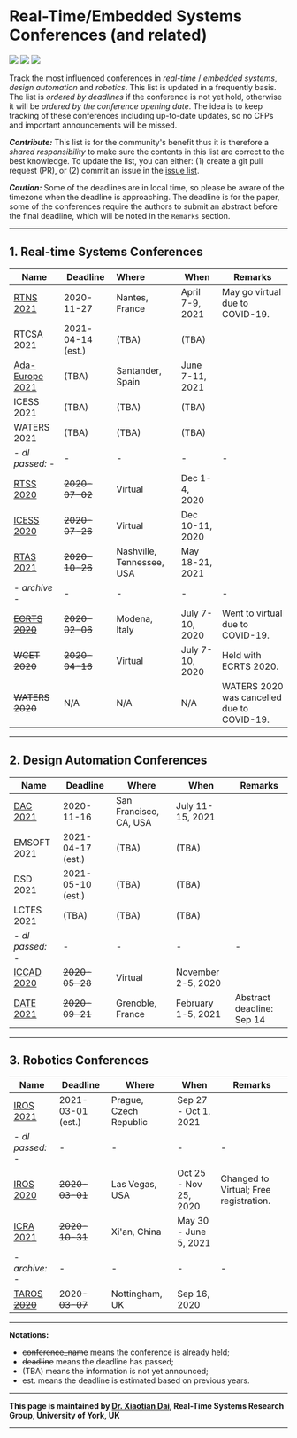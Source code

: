 # Real-Time/Embedded Systems Conferences (and related)

![](https://badgen.net/github/stars/automaticdai/realtime-embedded-conferences)  ![](https://badgen.net/github/issues/automaticdai/realtime-embedded-conferences)  ![](https://badgen.net/github/contributors/automaticdai/realtime-embedded-conferences)

Track the most influenced conferences in _real-time_ / _embedded systems_, _design automation_ and _robotics_. This list is updated in a frequently basis. The list is _ordered by deadlines_ if the conference is not yet hold, otherwise it will be _ordered by the conference opening date_. The idea is to keep tracking of these conferences including up-to-date updates, so no CFPs and important announcements will be missed.

***Contribute:*** This list is for the community's benefit thus it is therefore a _shared responsibility_ to make sure the contents in this list are correct to the best knowledge. To update the list, you can either: (1) create a git pull request (PR), or (2) commit an issue in the [issue list](https://github.com/automaticdai/realtime-embedded-conferences/issues).

***Caution:*** Some of the deadlines are in local time, so please be aware of the timezone when the deadline is approaching. The deadline is for the paper, some of the conferences require the authors to submit an abstract before the final deadline, which will be noted in the `Remarks` section.

---

## 1. Real-time Systems Conferences

| Name                                                  | Deadline          | Where                     | When            | Remarks                                    |
| ----------------------------------------------------- | ----------------- | :------------------------ | --------------- | ------------------------------------------ |
| [RTNS 2021](https://rtns2021.univ-nantes.fr/)         | 2020-11-27        | Nantes, France            | April 7-9, 2021 | May go virtual due to COVID-19.            |
| RTCSA 2021                                            | 2021-04-14 (est.) | (TBA)                     | (TBA)           |                                            |
| [Ada-Europe 2021](http://www.ada-europe.org/confs/ae) | (TBA)             | Santander, Spain          | June 7-11, 2021 |                                            |
| ICESS 2021                                            | (TBA)             | (TBA)                     | (TBA)           |                                            |
| WATERS 2021                                           | (TBA)             | (TBA)                     | (TBA)           |                                            |
| - *dl passed:* -                                      | -                 | -                         | -               | -                                          |
| [RTSS 2020](http://2020.rtss.org/)                    | ~~2020-07-02~~    | Virtual                   | Dec 1-4, 2020   |                                            |
| [ICESS 2020](http://icess.net/)                       | ~~2020-07-26~~    | Virtual                   | Dec 10-11, 2020 |                                            |
| [RTAS 2021](http://2021.rtas.org/)                    | ~~2020-10-26~~    | Nashville, Tennessee, USA | May 18-21, 2021 |                                            |
| - *archive* -                                         | -                 | -                         | -               | -                                          |
| ~~[ECRTS 2020](https://www.ecrts.org/)~~              | ~~2020-02-06~~    | Modena, Italy             | July 7-10, 2020 | Went to virtual due to COVID-19.           |
| ~~WCET 2020~~                                         | ~~2020-04-16~~    | Virtual                   | July 7-10, 2020 | Held with ECRTS 2020.                      |
| ~~WATERS 2020~~                                       | ~~N/A~~           | N/A                       | N/A             | WATERS 2020 was cancelled due to COVID-19. |

---

## 2. Design Automation Conferences

| Name                                               | Deadline          | Where                  | When               | Remarks                   |
| -------------------------------------------------- | ----------------- | ---------------------- | ------------------ | ------------------------- |
| [DAC 2021](https://dac.com/call-for-contributions) | 2020-11-16        | San Francisco, CA, USA | July 11-15, 2021   |                           |
| EMSOFT 2021                                        | 2021-04-17 (est.) | (TBA)                  | (TBA)              |                           |
| DSD 2021                                           | 2021-05-10 (est.) | (TBA)                  | (TBA)              |                           |
| LCTES 2021                                         | (TBA)             | (TBA)                  | (TBA)              |                           |
| - *dl passed:* -                                   | -                 | -                      | -                  | -                         |
| [ICCAD 2020](https://iccad.com/)                   | ~~2020-05-28~~    | Virtual                | November 2-5, 2020 |                           |
| [DATE 2021](https://www.date-conference.com/)      | ~~2020-09-21~~    | Grenoble, France       | February 1-5, 2021 | Abstract deadline: Sep 14 |

---

## 3. Robotics Conferences

| Name                                                         | Deadline          | Where                  | When                  | Remarks                                |
| ------------------------------------------------------------ | ----------------- | ---------------------- | --------------------- | -------------------------------------- |
| [IROS 2021](http://www.iros2021.org/)                        | 2021-03-01 (est.) | Prague, Czech Republic | Sep 27 - Oct 1, 2021  |                                        |
| - *dl passed:* -                                             | -                 | -                      | -                     | -                                      |
| [IROS 2020](https://www.iros2020.org/index.html)             | ~~2020-03-01~~    | Las Vegas, USA         | Oct 25 - Nov 25, 2020 | Changed to Virtual; Free registration. |
| [ICRA 2021](http://www.icra2021.org/)                        | ~~2020-10-31~~    | Xi'an, China           | May 30 - June 5, 2021 |                                        |
| - *archive:* -                                               | -                 | -                      | -                     | -                                      |
| ~~[TAROS 2020](https://www.nottingham.ac.uk/conference/fac-eng/taros/index.aspx)~~ | ~~2020-03-07~~    | Nottingham, UK         | Sep 16, 2020          |                                        |

---

**Notations:**

-   ~~conference_name~~ means the conference is already held; 
-   ~~deadline~~ means the deadline has passed;
-   (TBA) means the information is not yet announced;
-   est. means the deadline is estimated based on previous years.

---

**This page is maintained by [Dr. Xiaotian Dai](http://www.xiaotiandai.com), Real-Time Systems Research Group, University of York, UK**

---